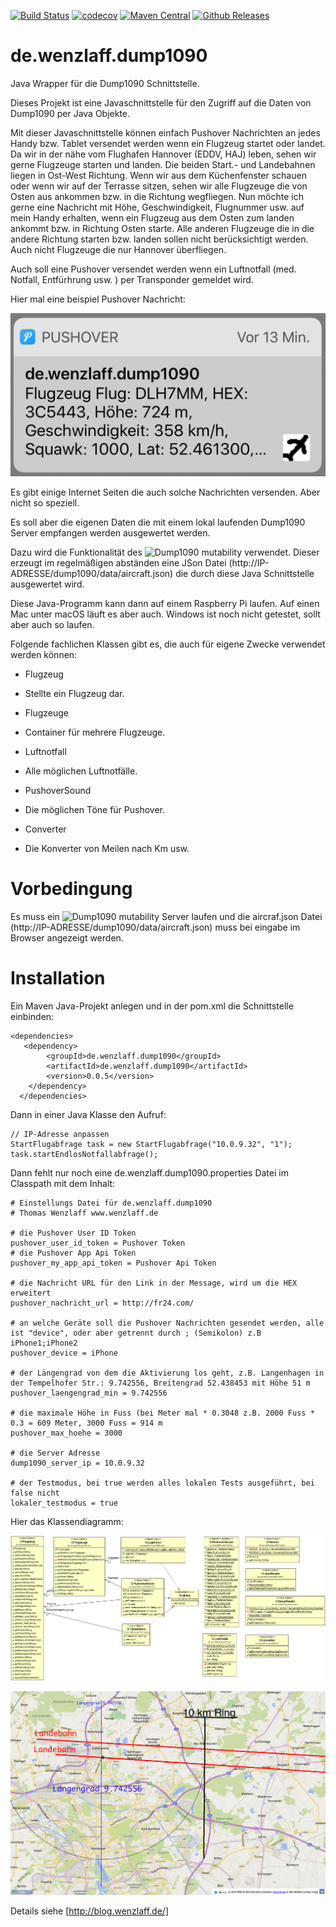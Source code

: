 [![Build Status](https://travis-ci.org/IT-Berater/de.wenzlaff.dump1090.svg?branch=master)](https://travis-ci.org/IT-Berater/de.wenzlaff.dump1090) 
[![codecov](https://codecov.io/gh/IT-Berater/de.wenzlaff.dump1090/branch/master/graph/badge.svg)](https://codecov.io/gh/IT-Berater/de.wenzlaff.dump1090) 
[![Maven Central](https://maven-badges.herokuapp.com/maven-central/de.wenzlaff.dump1090/de.wenzlaff.dump1090/badge.svg)](https://maven-badges.herokuapp.com/maven-central/de.wenzlaff.dump1090/de.wenzlaff.dump1090)
[![Github Releases](https://img.shields.io/github/downloads/atom/atom/latest/total.svg)](https://github.com/IT-Berater/de.wenzlaff.dump1090)


# de.wenzlaff.dump1090

Java Wrapper für die Dump1090 Schnittstelle.

Dieses Projekt ist eine Javaschnittstelle für den Zugriff auf die Daten von Dump1090 per Java Objekte.


Mit dieser Javaschnittstelle können einfach Pushover Nachrichten an jedes Handy bzw. Tablet versendet werden wenn ein Flugzeug startet oder landet. Da wir in der nähe vom Flughafen Hannover (EDDV, HAJ) leben, sehen wir gerne Flugzeuge starten und landen. Die beiden Start.- und Landebahnen liegen in Ost-West Richtung. Wenn wir aus dem Küchenfenster schauen oder wenn wir auf der Terrasse sitzen, sehen wir alle Flugzeuge die von Osten aus ankommen bzw. in die Richtung wegfliegen. Nun möchte ich gerne eine Nachricht mit Höhe, Geschwindigkeit, Flugnummer usw. auf mein Handy erhalten, wenn ein Flugzeug aus dem Osten zum landen ankommt bzw. in Richtung Osten starte. Alle anderen Flugzeuge die in die andere Richtung starten bzw. landen sollen nicht berücksichtigt werden. Auch nicht Flugzeuge die nur Hannover überfliegen.

Auch soll eine Pushover versendet werden wenn ein Luftnotfall (med. Notfall, Entfürhrung usw. ) per Transponder gemeldet wird.

Hier mal eine beispiel Pushover Nachricht:

![](/bilder/pushover-nachricht.png)

Es gibt einige Internet Seiten die auch solche Nachrichten versenden. Aber nicht so speziell.

Es soll aber die eigenen Daten die mit einem lokal laufenden Dump1090 Server empfangen werden ausgewertet werden.

Dazu wird die Funktionalität des ![Dump1090 mutability](https://github.com/mutability/dump1090) verwendet. Dieser erzeugt im regelmäßigen abständen eine JSon Datei (http://IP-ADRESSE/dump1090/data/aircraft.json) die durch diese Java Schnittstelle ausgewertet wird.

Diese Java-Programm kann dann auf einem Raspberry Pi laufen. Auf einen Mac unter macOS läuft es aber auch. Windows ist noch nicht getestet, sollt aber auch so laufen.


Folgende fachlichen Klassen gibt es, die auch für eigene Zwecke verwendet werden können:

* Flugzeug
 * Stellte ein Flugzeug dar.

* Flugzeuge
 * Container für mehrere Flugzeuge.

* Luftnotfall
 * Alle möglichen Luftnotfälle.

* PushoverSound
 * Die möglichen Töne für Pushover.

* Converter
 * Die Konverter von Meilen nach Km usw.
 
# Vorbedingung
 Es muss ein ![Dump1090 mutability](https://github.com/mutability/dump1090) Server laufen und die aircraf.json Datei (http://IP-ADRESSE/dump1090/data/aircraft.json) muss bei eingabe im Browser angezeigt werden.
 
# Installation
 Ein Maven Java-Projekt anlegen und in der pom.xml die Schnittstelle einbinden:

	<dependencies>
	   <dependency>
	 		<groupId>de.wenzlaff.dump1090</groupId>
	 		<artifactId>de.wenzlaff.dump1090</artifactId>
	 		<version>0.0.5</version>
	 	</dependency>
	  </dependencies>

 Dann in einer Java Klasse den Aufruf:
 		
	// IP-Adresse anpassen
	StartFlugabfrage task = new StartFlugabfrage("10.0.9.32", "1");
	task.startEndlosNotfallabfrage();
		
Dann fehlt nur noch eine de.wenzlaff.dump1090.properties Datei im Classpath mit dem Inhalt:


	# Einstellungs Datei für de.wenzlaff.dump1090
	# Thomas Wenzlaff www.wenzlaff.de

	# die Pushover User ID Token
	pushover_user_id_token = Pushover Token
	# die Pushover App Api Token
	pushover_my_app_api_token = Pushover Api Token

	# die Nachricht URL für den Link in der Message, wird um die HEX erweitert
	pushover_nachricht_url = http://fr24.com/

	# an welche Geräte soll die Pushover Nachrichten gesendet werden, alle ist "device", oder aber getrennt durch ; (Semikolon) z.B iPhone1;iPhone2
	pushover_device = iPhone

	# der Längengrad von dem die Aktivierung los geht, z.B. Langenhagen in der Tempelhofer Str.: 9.742556, Breitengrad 52.438453 mit Höhe 51 m
	pushover_laengengrad_min = 9.742556

	# die maximale Höhe in Fuss (bei Meter mal * 0.3048 z.B. 2000 Fuss * 0.3 = 609 Meter, 3000 Fuss = 914 m
	pushover_max_hoehe = 3000

	# die Server Adresse 
	dump1090_server_ip = 10.0.9.32

	# der Testmodus, bei true werden alles lokalen Tests ausgeführt, bei false nicht
	lokaler_testmodus = true
 
 Hier das Klassendiagramm:
 
 ![Klassendiagramm](/bilder/Klassendiagramm.png)


![Langenhagen](/bilder/flughafen-eddv.png)


Details siehe [http://blog.wenzlaff.de/]
